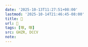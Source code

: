 ```yaml
---
date: '2025-10-13T11:27:51+08:00'
lastmod: '2025-10-14T21:46:45-08:00'
title: 󰚉
url: 󰚉
tags: [啄, 啄]
src: GHZR, DCCV
note:
---
```

